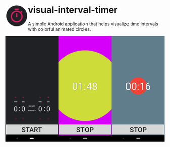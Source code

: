 
# <img src="app/src/main/res/mipmap-hdpi/ic_launcher.png" align="left">visual-interval-timer
A simple Android application that helps visualize time intervals with colorful animated circles.

![screenshots](visual-interval-timer-screenshots.png)